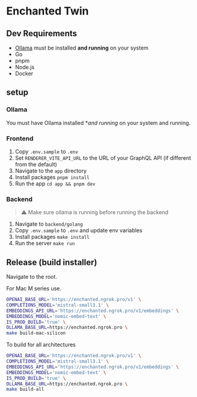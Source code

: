 # Enchanted Twin

## Dev Requirements

- [Ollama](https://ollama.ai/) must be installed **and running** on your system
- Go
- pnpm
- Node.js
- Docker

## setup

### Ollama

You must have Ollama installed \*_and running_ on your system and running.

### Frontend

1. Copy `.env.sample` to `.env`
2. Set `RENDERER_VITE_API_URL` to the URL of your GraphQL API (if different from the default)
3. Navigate to the `app` directory
4. Install packages `pnpm install`
5. Run the app `cd app && pnpm dev`

### Backend

> ⚠️ Make sure ollama is running before running the backend

1. Navigate to `backend/golang`
1. Copy `.env.sample` to `.env` and update env variables
1. Install packages `make install`
1. Run the server `make run`

## Release (build installer)

Navigate to the root.

For Mac M series use.

```sh
OPENAI_BASE_URL='https://enchanted.ngrok.pro/v1' \
COMPLETIONS_MODEL='mistral-small3.1' \
EMBEDDINGS_API_URL='https://enchanted.ngrok.pro/v1/embeddings' \
EMBEDDINGS_MODEL='nomic-embed-text' \
IS_PROD_BUILD='true' \
OLLAMA_BASE_URL=https://enchanted.ngrok.pro \
make build-mac-silicon
```

To build for all architectures

```sh
OPENAI_BASE_URL='https://enchanted.ngrok.pro/v1' \
COMPLETIONS_MODEL='mistral-small3.1' \
EMBEDDINGS_API_URL='https://enchanted.ngrok.pro/v1/embeddings' \
EMBEDDINGS_MODEL='nomic-embed-text' \
IS_PROD_BUILD='true' \
OLLAMA_BASE_URL=https://enchanted.ngrok.pro \
make build-all
```
